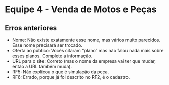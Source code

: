 <h1>Equipe 4 - Venda de Motos e Peças</h1>
<h2>Erros anteriores</h2>
<ul>
  <li>Nome: Não existe exatamente esse nome, mas vários muito parecidos. Esse nome precisará ser trocado. </li>
  <li>Oferta ao público: Vocês citaram “plano” mas não falou nada mais sobre esses planos. Complete a informação.</li>
  <li>URL para o site: Correto (mas o nome da empresa vai ter que mudar, então a URL também muda). </li>
  <li>RF5: Não explicou o que é simulação da peça.</li>
  <li>RF6: Errado, porque já foi descrito no RF2, é o cadastro.</li>
</ul>
